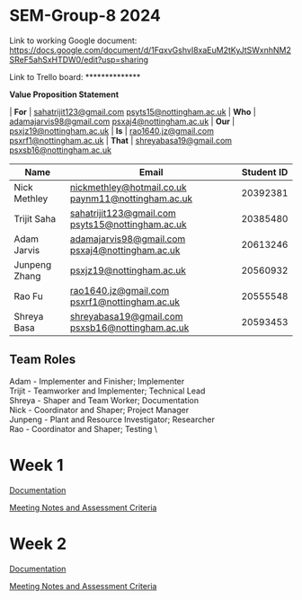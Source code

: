# SEM-Group-8 2024

Link to working Google document: https://docs.google.com/document/d/1FqxvGshvI8xaEuM2tKyJtSWxnhNM2SReF5ahSxHTDW0/edit?usp=sharing

Link to Trello board: **************

**Value Proposition Statement**

| **For** | sahatrijit123@gmail.com psyts15@nottingham.ac.uk
| **Who** | adamajarvis98@gmail.com psxaj4@nottingham.ac.uk
| **Our** | psxjz19@nottingham.ac.uk
| **Is** | rao1640.jz@gmail.com psxrf1@nottingham.ac.uk
| **That** | shreyabasa19@gmail.com psxsb16@nottingham.ac.uk



| Name    | Email | Student ID |
| -------- | ------- | ------- |
| Nick Methley  | nickmethley@hotmail.co.uk paynm11@nottingham.ac.uk    |20392381 |
|Trijit Saha | sahatrijit123@gmail.com psyts15@nottingham.ac.uk  | 20385480 |
| Adam Jarvis | adamajarvis98@gmail.com psxaj4@nottingham.ac.uk  | 20613246 |
| Junpeng Zhang | psxjz19@nottingham.ac.uk  | 20560932 |
| Rao Fu | rao1640.jz@gmail.com psxrf1@nottingham.ac.uk |20555548 |
| Shreya Basa | shreyabasa19@gmail.com psxsb16@nottingham.ac.uk  | 20593453 |

## Team Roles
Adam - Implementer and Finisher; Implementer \
Trijit - Teamworker and Implementer; Technical Lead \
Shreya - Shaper and Team Worker; Documentation \
Nick - Coordinator and Shaper; Project Manager \
Junpeng - Plant and Resource Investigator; Researcher \
Rao - Coordinator and Shaper; Testing \


# Week 1

[Documentation](/WEEK%201/Doc_1.md)

[Meeting Notes and Assessment Criteria](/WEEK%201/Meeting_Notes_1.md)

# Week 2

[Documentation](/WEEK%202/Doc_2.md)

[Meeting Notes and Assessment Criteria](/WEEK%202/Meeting_Notes_2.md)
